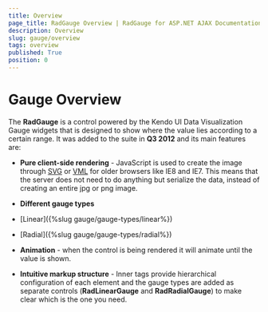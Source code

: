 ```yaml
---
title: Overview
page_title: RadGauge Overview | RadGauge for ASP.NET AJAX Documentation
description: Overview
slug: gauge/overview
tags: overview
published: True
position: 0
---
```


# Gauge Overview

The **RadGauge** is a control powered by the Kendo UI Data Visualization Gauge widgets that is designed to show where the value lies according to a certain range. It was added to the suite in **Q3 2012** and its main features are:

* **Pure client-side rendering** - JavaScript is used to create the image through [SVG](https://en.wikipedia.org/wiki/Scalable_Vector_Graphics) or [VML](https://en.wikipedia.org/wiki/Vector_Markup_Language) for older browsers like IE8 and IE7. This means that the server does not need to do anything but serialize the data, instead of creating an entire jpg or png image.

* **Different gauge types**

* [Linear]({%slug gauge/gauge-types/linear%})

* [Radial]({%slug gauge/gauge-types/radial%})

* **Animation** - when the control is being rendered it will animate until the value is shown.

* **Intuitive markup structure** - Inner tags provide hierarchical configuration of each element and the gauge types are added as separate controls (**RadLinearGauge** and **RadRadialGauge**) to make clear which is the one you need.
